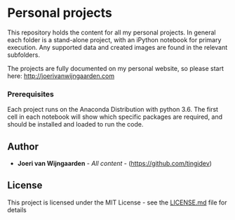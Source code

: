 # Personal projects

This repository holds the content for all my personal projects. In general each folder is a stand-alone project, with an iPython notebook for primary execution. Any supported data and created images are found in the relevant subfolders.

The projects are fully documented on my personal website, so please start here: http://joerivanwijngaarden.com

### Prerequisites

Each project runs on the Anaconda Distribution with python 3.6. The first cell in each notebook will show which specific packages are required, and should be installed and loaded to run the code.

## Author

* **Joeri van Wijngaarden** - *All content* - (https://github.com/tingidev)

## License

This project is licensed under the MIT License - see the [LICENSE.md](LICENSE.md) file for details
